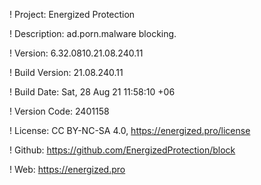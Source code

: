 ! Project: Energized Protection

! Description: ad.porn.malware blocking.

! Version: 6.32.0810.21.08.240.11

! Build Version: 21.08.240.11

! Build Date: Sat, 28 Aug 21 11:58:10 +06

! Version Code: 2401158

! License: CC BY-NC-SA 4.0, https://energized.pro/license

! Github: https://github.com/EnergizedProtection/block

! Web: https://energized.pro
